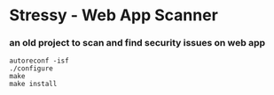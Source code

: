 # Stressy - Web App Scanner
### an old project to scan and find security issues on web app

```
autoreconf -isf
./configure
make
make install
```


